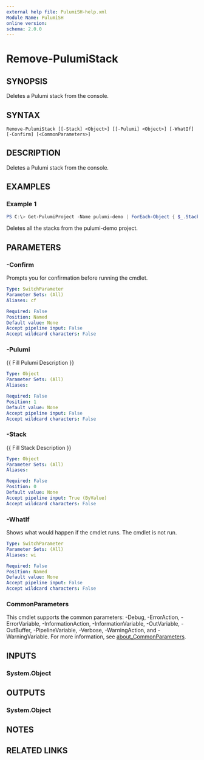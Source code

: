 ```yaml
---
external help file: PulumiSH-help.xml
Module Name: PulumiSH
online version:
schema: 2.0.0
---
```


# Remove-PulumiStack

## SYNOPSIS
Deletes a Pulumi stack from the console.

## SYNTAX

```
Remove-PulumiStack [[-Stack] <Object>] [[-Pulumi] <Object>] [-WhatIf] [-Confirm] [<CommonParameters>]
```

## DESCRIPTION
Deletes a Pulumi stack from the console.

## EXAMPLES

### Example 1
```powershell
PS C:\> Get-PulumiProject -Name pulumi-demo | ForEach-Object { $_.Stacks } | Remove-PulumiStack
```

Deletes all the stacks from the pulumi-demo project.

## PARAMETERS

### -Confirm
Prompts you for confirmation before running the cmdlet.

```yaml
Type: SwitchParameter
Parameter Sets: (All)
Aliases: cf

Required: False
Position: Named
Default value: None
Accept pipeline input: False
Accept wildcard characters: False
```

### -Pulumi
{{ Fill Pulumi Description }}

```yaml
Type: Object
Parameter Sets: (All)
Aliases:

Required: False
Position: 1
Default value: None
Accept pipeline input: False
Accept wildcard characters: False
```

### -Stack
{{ Fill Stack Description }}

```yaml
Type: Object
Parameter Sets: (All)
Aliases:

Required: False
Position: 0
Default value: None
Accept pipeline input: True (ByValue)
Accept wildcard characters: False
```

### -WhatIf
Shows what would happen if the cmdlet runs.
The cmdlet is not run.

```yaml
Type: SwitchParameter
Parameter Sets: (All)
Aliases: wi

Required: False
Position: Named
Default value: None
Accept pipeline input: False
Accept wildcard characters: False
```

### CommonParameters
This cmdlet supports the common parameters: -Debug, -ErrorAction, -ErrorVariable, -InformationAction, -InformationVariable, -OutVariable, -OutBuffer, -PipelineVariable, -Verbose, -WarningAction, and -WarningVariable. For more information, see [about_CommonParameters](http://go.microsoft.com/fwlink/?LinkID=113216).

## INPUTS

### System.Object

## OUTPUTS

### System.Object
## NOTES

## RELATED LINKS
